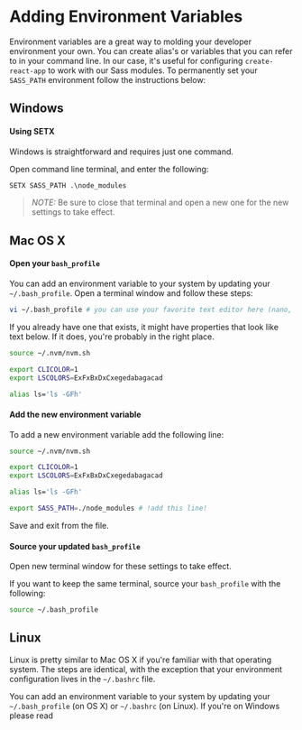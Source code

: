 # Adding Environment Variables

Environment variables are a great way to molding your developer environment your own. You can create alias's or variables that you can refer to in your command line. In our case, it's useful for configuring `create-react-app` to work with our Sass modules. To permanently set your `SASS_PATH` environment follow the instructions below:

## Windows

#### Using SETX

Windows is straightforward and requires just one command.

Open command line terminal, and enter the following:

```bat
SETX SASS_PATH .\node_modules
```

> _NOTE:_ Be sure to close that terminal and open a new one for the new settings to take effect.

## Mac OS X

#### Open your `bash_profile`

You can add an environment variable to your system by updating your `~/.bash_profile`. Open a terminal window and follow these steps:

```sh
vi ~/.bash_profile # you can use your favorite text editor here (nano, vim, etc.)
```

If you already have one that exists, it might have properties that look like text below. If it does, you're probably in the right place.

```sh
source ~/.nvm/nvm.sh

export CLICOLOR=1
export LSCOLORS=ExFxBxDxCxegedabagacad

alias ls='ls -GFh'
```

#### Add the new environment variable

To add a new environment variable add the following line:

```sh
source ~/.nvm/nvm.sh

export CLICOLOR=1
export LSCOLORS=ExFxBxDxCxegedabagacad

alias ls='ls -GFh'

export SASS_PATH=./node_modules # !add this line!
```

Save and exit from the file.

#### Source your updated `bash_profile`

Open new terminal window for these settings to take effect.

If you want to keep the same terminal, source your `bash_profile` with the following:

```sh
source ~/.bash_profile
```

## Linux

Linux is pretty similar to Mac OS X if you're familiar with that operating system. The steps are identical, with the exception that your environment configuration lives in the `~/.bashrc` file.

You can add an environment variable to your system by updating your `~/.bash_profile` (on OS X) or `~/.bashrc` (on Linux). If you're on Windows please read
